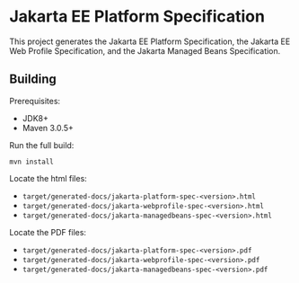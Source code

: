 Jakarta EE Platform Specification
=================================

This project generates the Jakarta EE Platform Specification, 
the Jakarta EE Web Profile Specification, and the Jakarta Managed Beans
Specification.

Building
--------

Prerequisites:

* JDK8+
* Maven 3.0.5+

Run the full build:

`mvn install`

Locate the html files:
- `target/generated-docs/jakarta-platform-spec-<version>.html`
- `target/generated-docs/jakarta-webprofile-spec-<version>.html`
- `target/generated-docs/jakarta-managedbeans-spec-<version>.html`

Locate the PDF files:
- `target/generated-docs/jakarta-platform-spec-<version>.pdf`
- `target/generated-docs/jakarta-webprofile-spec-<version>.pdf`
- `target/generated-docs/jakarta-managedbeans-spec-<version>.pdf`
